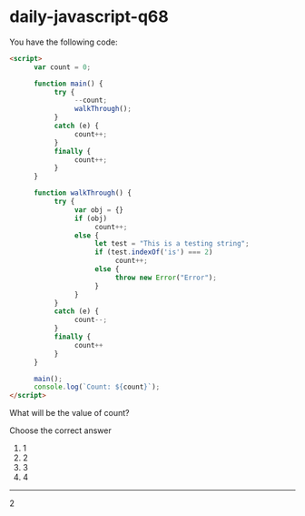 # daily-javascript-q68

You have the following code: 
```html
<script> 
      var count = 0; 

      function main() { 
           try { 
                --count; 
                walkThrough(); 
           } 
           catch (e) { 
                count++; 
           } 
           finally { 
                count++; 
           } 
      } 

      function walkThrough() { 
           try { 
                var obj = {} 
                if (obj) 
                     count++; 
                else { 
                     let test = "This is a testing string"; 
                     if (test.indexOf('is') === 2) 
                          count++; 
                     else { 
                          throw new Error("Error"); 
                     } 
                } 
           } 
           catch (e) { 
                count--; 
           } 
           finally { 
                count++ 
           } 
      } 

      main(); 
      console.log(`Count: ${count}`); 
</script> 
```
What will be the value of count?

Choose the correct answer

1) 1
2) 2
3) 3
4) 4
-------------------
2
